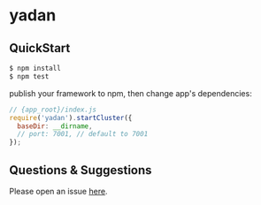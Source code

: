 # yadan



## QuickStart

```bash
$ npm install
$ npm test
```

publish your framework to npm, then change app's dependencies:

```js
// {app_root}/index.js
require('yadan').startCluster({
  baseDir: __dirname,
  // port: 7001, // default to 7001
});

```

## Questions & Suggestions

Please open an issue [here](https://github.com/eggjs/egg/issues).

